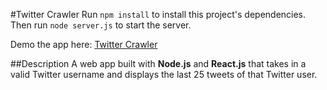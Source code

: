#Twitter Crawler
Run <code>npm install</code> to install this project's dependencies. <br>
Then run <code>node server.js</code> to start the server.

Demo the app here: <a href="https://young-river-92178.herokuapp.com/" target="_blank">Twitter Crawler</a>

##Description
A web app built with <b>Node.js</b> and <b>React.js</b> that takes in a valid Twitter username and displays the last 25 tweets of that Twitter user.
